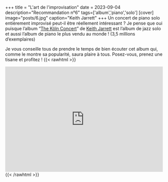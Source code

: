 +++
title = "L'art de l'improvisation"
date = 2023-09-04
description="Recommandation n°6"
tags=['album','piano','solo']
[cover]
image="posts/6.jpg"
caption="Keith Jarrett"
+++
Un concert de piano solo entièrement improvisé peut-il être réellement intéressant ? Je pense que oui puisque l’album “[The Köln Concert](https://fr.wikipedia.org/wiki/The_K%C3%B6ln_Concert)” de [Keith Jarrett](https://fr.wikipedia.org/wiki/Keith_Jarrett) est l’album de jazz solo et aussi l’album de piano le plus vendu au monde ! (3,5 millions d’exemplaires)

Je vous conseille tous de prendre le temps de bien écouter cet album qui, comme le montre sa popularité, saura plaire à tous. Posez-vous, prenez une tisane et profitez !
{{< rawhtml >}}
<div style="max-width:100%;"><div style="position:relative;padding-bottom:calc(56.25% + 52px);height: 0;"><iframe style="position:absolute;top:0;left:0;" width="100%" height="100%" src="https://odesli.co/embed/?url=https%3A%2F%2Falbum.link%2Ftmfbtgtpzjwgh&theme=light" frameborder="0" allowfullscreen sandbox="allow-same-origin allow-scripts allow-presentation allow-popups allow-popups-to-escape-sandbox" allow="clipboard-read; clipboard-write"></iframe></div></div>
{{< /rawhtml >}}